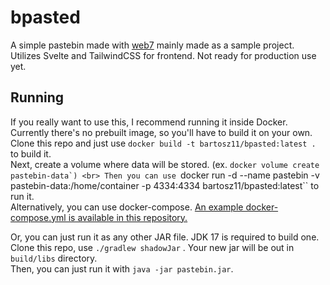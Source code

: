 # bpasted

A simple pastebin made with [web7](https://github.com/bartosz11/web7) mainly made as a sample project. Utilizes Svelte and TailwindCSS for frontend. 
Not ready for production use yet.

## Running
If you really want to use this, I recommend running it inside Docker. <br>
Currently there's no prebuilt image, so you'll have to build it on your own. <br>
Clone this repo and just use ``docker build -t bartosz11/bpasted:latest .`` to build it. <br>
Next, create a volume where data will be stored. (ex. ``docker volume create pastebin-data`) <br>
Then you can use ``docker run -d --name pastebin -v pastebin-data:/home/container -p 4334:4334 bartosz11/bpasted:latest`` to run it. <br>
Alternatively, you can use docker-compose. [An example docker-compose.yml is available in this repository.](https://github.com/bartosz11/bpasted/blob/master/docker-compose.example.yml) <br>

Or, you can just run it as any other JAR file. JDK 17 is required to build one. <br>
Clone this repo, use ``./gradlew shadowJar`` . Your new jar will be out in `build/libs` directory. <br>
Then, you can just run it with `java -jar pastebin.jar`.
